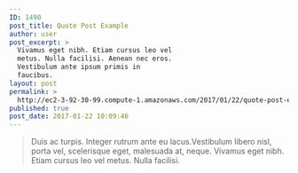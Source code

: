 ```yaml
---
ID: 1490
post_title: Quote Post Example
author: user
post_excerpt: >
  Vivamus eget nibh. Etiam cursus leo vel
  metus. Nulla facilisi. Aenean nec eros.
  Vestibulum ante ipsum primis in
  faucibus.
layout: post
permalink: >
  http://ec2-3-92-30-99.compute-1.amazonaws.com/2017/01/22/quote-post-example/
published: true
post_date: 2017-01-22 10:09:46
---
```

<blockquote>Duis ac turpis. Integer rutrum ante eu lacus.Vestibulum libero nisl, porta vel, scelerisque eget, malesuada at, neque. Vivamus eget nibh. Etiam cursus leo vel metus. Nulla facilisi.</blockquote>